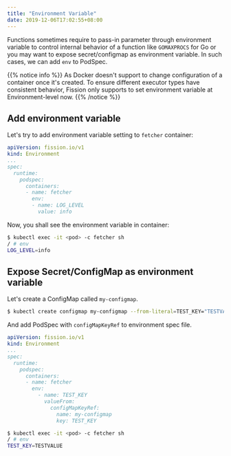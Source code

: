 ```yaml
---
title: "Environment Variable"
date: 2019-12-06T17:02:55+08:00
---
```


Functions sometimes require to pass-in parameter through environment variable to control internal behavior of a function like `GOMAXPROCS` for Go or you may want to expose secret/configmap as environment variable.
In such cases, we can add `env` to PodSpec.

{{% notice info %}}
As Docker doesn't support to change configuration of a container once it's created.
To ensure different executor types have consistent behavior, Fission only supports to set environment variable at Environment-level now.
{{% /notice %}}

## Add environment variable

Let's try to add environment variable setting to `fetcher` container:

```yaml
apiVersion: fission.io/v1
kind: Environment
...
spec:
  runtime:
    podspec:
      containers:
      - name: fetcher
        env:
        - name: LOG_LEVEL
          value: info
```

Now, you shall see the environment variable in container:

```sh
$ kubectl exec -it <pod> -c fetcher sh
/ # env
LOG_LEVEL=info
```

## Expose Secret/ConfigMap as environment variable

Let's create a ConfigMap called `my-configmap`.

```bash
$ kubectl create configmap my-configmap --from-literal=TEST_KEY="TESTVALUE"
```

And add PodSpec with `configMapKeyRef` to environment spec file.

```yaml
apiVersion: fission.io/v1
kind: Environment
...
spec:
  runtime:
    podspec:
      containers:
      - name: fetcher
        env:
          - name: TEST_KEY
            valueFrom:
              configMapKeyRef:
                name: my-configmap
                key: TEST_KEY
```

```sh
$ kubectl exec -it <pod> -c fetcher sh
/ # env
TEST_KEY=TESTVALUE
```
